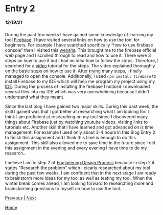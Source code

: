 # Entry 2
##### 12/19/21

During the past few weeks I have gained some knowledge of learning my tool [Firebase](https://firebase.google.com). I have visited several links on how to use the tool for beginners. For example I have searched specifically "how to use firebase console" then I visited this [website](https://cloud.google.com/firestore/docs/client/get-firebase#:~:text=Log%20in%20to%20the%20Firebase,Click%20Add%20Firebase.). This brought me to the firebase official web page and I scrolled through to read and how to use it. There were 3 steps on how to use it but I had no idea how to follow the steps. Therefore, I searched for a [video](https://www.youtube.com/watch?v=9kRgVxULbag&skip_registered_account_check=true) tutorial for the steps. The video explained thoroughly on the basic steps on how to use it. After trying many steps, I finally managed to open the console. Additionally, I used `npm install firebase` to install Firebase to my IDE which will help me program my project using my [IDE](https://ide.cs50.io). During the process of installing the firebase I noticed I downloaded several files into my IDE which was very overwhelming because I didn't understand what they meant.

Since the last blog I have gained two major skills. During this past week, the skill I gained was that I got better at researching what I am looking for. I think I am proficient at researching on my tool since I discovered many things about Firebase just by watching youtube videos, visiting links to tutorials etc. Another skill that I have learned and got advanced on is time management. For example I used only about 3-4 hours in this Blog Entry 2 to finish this assignment and I think this time is enough to do this assignment. This skill also allowed me to save time in the future since I did this assignment in the evening and every evening I have time to do my research..

I believe I am in step 2 of [Engineering Design Process](https://hstatsep.github.io/students/#edp) because in step 2 it states "Research the problem" which I clearly researched about my tool during the past few weeks. I am confident that in the next stage I am ready to brainstorm more ideas for my tool as well as testing my tool. When the winter break comes ahead, I am looking forward to researching more and brainstorming questions to myself on how to use the tool. 



[Previous](entry01.md) | [Next](entry03.md)

[Home](../README.md)